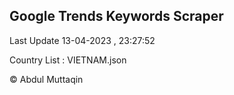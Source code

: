 

## Google Trends Keywords Scraper 
 
Last Update 13-04-2023 , 23:27:52

Country List :
VIETNAM.json



© Abdul Muttaqin 
